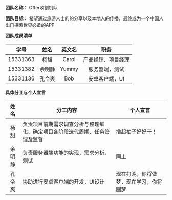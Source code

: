 **团队名称：** Offer收割机队

**团队目标：** 希望通过旅游人士的的分享以及本地人的传播，最终成为一个中国人出门探索世界必备的APP

**团队成员清单**

| 学号 | 姓名 | 英文名 | 职务 |
|:---:|:---:|:---:|:----:|
|15331363|杨甜|Carol|产品经理、项目经理|
|15331382|余明静|Yummy|服务器端，测试|
|15331136|孔令爽|Bob|安卓客户端，UI|

**具体分工与个人宣言**

| 姓名 | 分工内容 | 个人宣言 |
|:---:|------|------|
|杨甜|负责项目前期需求调查分析与整理细化、确定项目各阶段迭代周期、任务管理及监督|撸起袖子好好干！|
|余明静|负责服务器端功能的实现，需求分析，测试|同上|
|孔令爽|协助进行安卓客户端的开发，UI设计|现在打盹，你将做梦，现在学习，你将圆梦|
